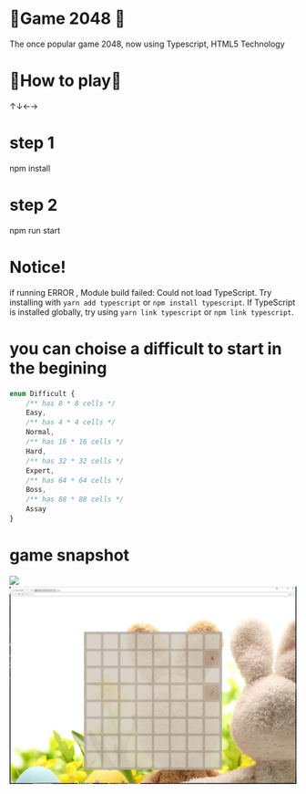# 💎Game 2048 💎
The once popular game 2048, now using Typescript, HTML5 Technology

# 💎How to play💎
↑↓←→

# step 1
npm install
# step 2 
npm run start



# Notice!
if running ERROR ,  Module build failed: Could not load TypeScript. Try installing with `yarn add typescript` or `npm install typescript`. If TypeScript is installed globally, try using `yarn link typescript` or `npm link typescript`.


# you can choise a difficult to start  in the begining
```typescript   
enum Difficult {
    /** has 8 * 8 cells */
    Easy,
    /** has 4 * 4 cells */
    Normal,
    /** has 16 * 16 cells */
    Hard,
    /** has 32 * 32 cells */
    Expert,
    /** has 64 * 64 cells */
    Boss,
    /** has 88 * 88 cells */
    Assay
}
```

# game snapshot
<img src='/src/gitResource/16.png'>
<img src='/src/gitResource/32.jpg'>